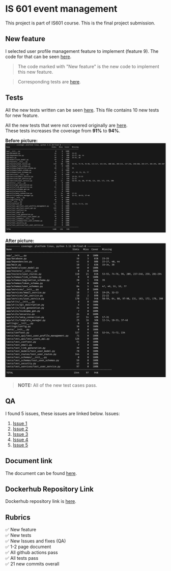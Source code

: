 # IS 601 event management
This project is part of IS601 course. This is the final project submission.

## New feature
I selected user profile management feature to implement (feature 9).
The code for that can be seen [here](app/routers/user_routes.py).

>The code marked with "New feature" is the new code to implement this new feature.

> Corresponding tests are [here](tests/test_api/test_user_profile_management.py).

## Tests
All the new tests written can be seen [here](tests/test_api/test_user_profile_management.py). This file contains 10 new tests for new feature. <br>

All the new tests that were not covered originally are [here](tests/test_routes/test_user_routes.py). <br>
These tests increases the coverage from **91%** to **94%**.

**Before picture:**
![Before Image](images/before.png)

**After picture:**
![After Image](images/after.png)

> **NOTE:** All of the new test cases pass. 

## QA
I found 5 issues, these issues are linked below.
Issues:
1. [Issue 1](https://github.com/DHJariwala/is601_user_management/issues/1)
2. [Issue 2](https://github.com/DHJariwala/is601_user_management/issues/2)
3. [Issue 3](https://github.com/DHJariwala/is601_user_management/issues/3)
4. [Issue 4](https://github.com/DHJariwala/is601_user_management/issues/4)
5. [Issue 5](https://github.com/DHJariwala/is601_user_management/issues/5)

## Document link
The document can be found [here](doc/dj332_is601-event_management.pdf).

## Dockerhub Repository Link
Dockerhub repository link is [here](https://hub.docker.com/repository/docker/dhjariwala/final_project/general).


## Rubrics

✅ New feature <br>
✅ New tests <br>
✅ New Issues and fixes (QA) <br>
✅ 1-2 page document <br>
✅ All github actions pass <br>
✅ All tests pass <br>
✅ 21 new commits overall

